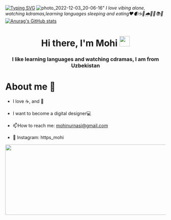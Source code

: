 
[![Typing SVG](https://readme-typing-svg.herokuapp.com?color=%2336BCF7&lines=Hey+there+hi+I+am+Mohinur)](https://git.io/typing-svg)
![photo_2022-12-03_20-06-16](https://user-images.githubusercontent.com/117365344/205447559-0e56d683-cf30-4c80-9e96-a25c765c737a.jpg)"
_I love vibing alone, watching kdramas,learning languages sleeping and eating❤🌒☕️🍫🌧🍏🧸📚💜_
[![Anurag's GitHub stats](https://github-readme-stats.vercel.app/api?username=mohimoon&show_icons=true&theme=dracula)](https://github.com/anuraghazra/github-readme-stats)
<h1 align="center">Hi there, I'm Mohi</a> 
<img src="https://github.com/blackcater/blackcater/raw/main/images/Hi.gif" height="32"/></h1>
<h3 align="center">I like learning languages and watching cdramas, I am from Uzbekistan </h3>



<h1 >About me 🚀 </a></h1>

- I love ☕️, and 🍫
- I want to become a digital designer💻


- :mailbox:How to reach me: mohinurnasi@gmail.com
- 📸 Instagram: https_mohi

<img src="https://habrastorage.org/getpro/habr/upload_files/5ff/bcb/03a/5ffbcb03abb1ccfaa54a6c2055e0fe58.gif" width="1023" height="220" data-src="https://habrastorage.org/getpro/habr/upload_files/5ff/bcb/03a/5ffbcb03abb1ccfaa54a6c2055e0fe58.gif">
